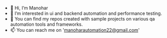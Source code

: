- 👋 Hi, I’m Manohar 
- 👀 I’m interested in ui and backend automation and performance testing.
- 🌱 You can find my repos created with sample projects on various qa automation tools and frameworks.
- 📫 You can reach me on 'manoharautomation22@gmail.com'

<!---
manok584/manok584 is a ✨ special ✨ repository because its `README.md` (this file) appears on your GitHub profile.
You can click the Preview link to take a look at your changes.
--->
